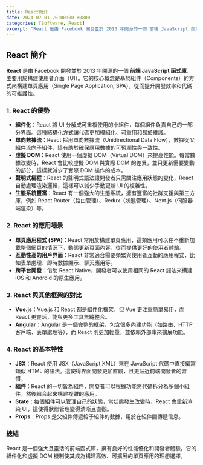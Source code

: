 ```yaml
---
title: React簡介
date: 2024-07-01 20:00:00 +0800
categories: [Software, React]
excerpt: "React 是由 Facebook 開發並於 2013 年開源的一個 前端 JavaScript 函式庫"
---
```


## React 簡介

**React** 是由 Facebook 開發並於 2013 年開源的一個 **前端 JavaScript 函式庫**，主要用於構建使用者介面（UI）。它的核心概念是基於組件（Components）的方式來構建單頁應用（Single Page Application, SPA），從而提升開發效率和代碼的可維護性。

### 1. **React 的優勢**
   - **組件化**：React 將 UI 分解成可重複使用的小組件，每個組件負責自己的一部分界面。這種結構化方式讓代碼更加模組化、可重用和易於維護。
   - **單向數據流**：React 採用單向數據流（Unidirectional Data Flow），數據從父組件流向子組件，這有助於確保應用數據的可預測性與一致性。
   - **虛擬 DOM**：React 使用一個虛擬 DOM（Virtual DOM）來提高性能。每當數據改變時，React 會比較虛擬 DOM 與實際 DOM 的差異，並只更新需要變動的部分，這樣就減少了實際 DOM 操作的成本。
   - **聲明式編程**：React 的聲明式語法讓開發者只需關注應用狀態的變化，React 自動處理渲染邏輯，這樣可以減少手動更新 UI 的複雜性。
   - **生態系統豐富**：React 有一個強大的生態系統，擁有豐富的社群支援與第三方庫，例如 React Router（路由管理）、Redux（狀態管理）、Next.js（伺服器端渲染）等。

### 2. **React 的應用場景**
   - **單頁應用程式 (SPA)**：React 常用於構建單頁應用，這類應用可以在不重新加載整個網頁的情況下，動態更新頁面內容，從而提供更好的使用者體驗。
   - **互動性高的用戶界面**：React 非常適合需要頻繁與使用者互動的應用程式，比如表單處理、即時數據顯示、聊天應用等。
   - **跨平台開發**：借助 React Native，開發者可以使用相同的 React 語法來構建 iOS 和 Android 的原生應用。

### 3. **React 與其他框架的對比**
   - **Vue.js**：Vue.js 和 React 都是組件化框架，但 Vue 更注重簡單易用，而 React 更靈活，能與更多工具無縫整合。
   - **Angular**：Angular 是一個完整的框架，包含很多內建功能（如路由、HTTP 客戶端、表單處理等），而 React 則更加輕量，並依賴外部庫來擴展功能。

### 4. **React 的基本特性**
   - **JSX**：React 使用 JSX（JavaScript XML）來在 JavaScript 代碼中直接編寫類似 HTML 的語法。這使得界面開發更加直觀，且更貼近前端開發者的習慣。
   - **組件**：React 的一切皆為組件，開發者可以根據功能將代碼拆分為多個小組件，然後組合起來構建複雜的應用。
   - **State**：每個組件可以管理自己的狀態，當狀態發生改變時，React 會重新渲染 UI，這使得狀態管理變得清晰且直觀。
   - **Props**：Props 是父組件傳遞給子組件的數據，用於在組件間傳遞信息。

### 總結
React 是一個強大且靈活的前端函式庫，擁有良好的性能優化和開發者體驗。它的組件化和虛擬 DOM 機制使其成為構建高效、可擴展的單頁應用的理想選擇。
